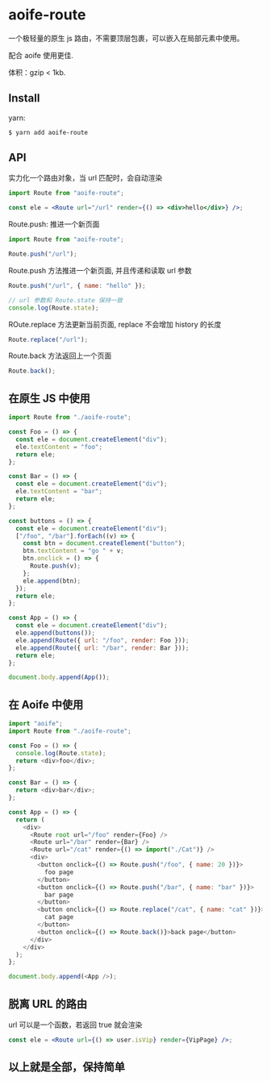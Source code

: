 # aoife-route

一个极轻量的原生 js 路由，不需要顶层包裹，可以嵌入在局部元素中使用。

配合 aoife 使用更佳.

体积：gzip < 1kb.

## Install

yarn:

```sh
$ yarn add aoife-route
```

## API

实力化一个路由对象，当 url 匹配时，会自动渲染

```jsx
import Route from "aoife-route";

const ele = <Route url="/url" render={() => <div>hello</div>} />;
```

Route.push: 推进一个新页面

```jsx
import Route from "aoife-route";

Route.push("/url");
```

Route.push 方法推进一个新页面, 并且传递和读取 url 参数

```jsx
Route.push("/url", { name: "hello" });

// url 参数和 Route.state 保持一致
console.log(Route.state);
```

ROute.replace 方法更新当前页面, replace 不会增加 history 的长度

```jsx
Route.replace("/url");
```

Route.back 方法返回上一个页面

```jsx
Route.back();
```

## 在原生 JS 中使用

```js
import Route from "./aoife-route";

const Foo = () => {
  const ele = document.createElement("div");
  ele.textContent = "foo";
  return ele;
};

const Bar = () => {
  const ele = document.createElement("div");
  ele.textContent = "bar";
  return ele;
};

const buttons = () => {
  const ele = document.createElement("div");
  ["/foo", "/bar"].forEach((v) => {
    const btn = document.createElement("button");
    btn.textContent = "go " + v;
    btn.onclick = () => {
      Route.push(v);
    };
    ele.append(btn);
  });
  return ele;
};

const App = () => {
  const ele = document.createElement("div");
  ele.append(buttons());
  ele.append(Route({ url: "/foo", render: Foo }));
  ele.append(Route({ url: "/bar", render: Bar }));
  return ele;
};

document.body.append(App());
```

## 在 Aoife 中使用

```js
import "aoife";
import Route from "./aoife-route";

const Foo = () => {
  console.log(Route.state);
  return <div>foo</div>;
};

const Bar = () => {
  return <div>bar</div>;
};

const App = () => {
  return (
    <div>
      <Route root url="/foo" render={Foo} />
      <Route url="/bar" render={Bar} />
      <Route url="/cat" render={() => import("./Cat")} />
      <div>
        <button onclick={() => Route.push("/foo", { name: 20 })}>
          foo page
        </button>
        <button onclick={() => Route.push("/bar", { name: "bar" })}>
          bar page
        </button>
        <button onclick={() => Route.replace("/cat", { name: "cat" })}>
          cat page
        </button>
        <button onclick={() => Route.back()}>back page</button>
      </div>
    </div>
  );
};

document.body.append(<App />);
```

## 脱离 URL 的路由

url 可以是一个函数，若返回 true 就会渲染

```jsx
const ele = <Route url={() => user.isVip} render={VipPage} />;
```

## 以上就是全部，保持简单
